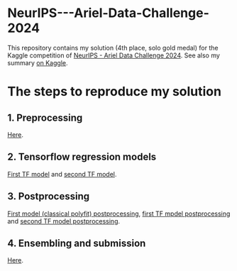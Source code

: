 # NeurIPS---Ariel-Data-Challenge-2024  
This repository contains my solution (4th place, solo gold medal) for the Kaggle competition of [NeurIPS - Ariel Data Challenge 2024](https://www.kaggle.com/competitions/ariel-data-challenge-2024/overview). See also my summary [on Kaggle](https://www.kaggle.com/competitions/ariel-data-challenge-2024/discussion/544471).  

# The steps to reproduce my solution
## 1. Preprocessing
[Here](https://www.kaggle.com/code/shlomoron/adc24-preprocessing).
## 2. Tensorflow regression models  
[First TF model](https://www.kaggle.com/code/shlomoron/adc24-model-2) and [second TF model](https://www.kaggle.com/code/shlomoron/adc24-model-3).  
## 3. Postprocessing
[First model (classical polyfit) postprocessing](https://www.kaggle.com/code/shlomoron/adc24-model-1-postprocessing), [first TF mpdel postprocessing](https://www.kaggle.com/code/shlomoron/adc24-model-2-postprocessing) and [second TF model postprocessing](https://www.kaggle.com/code/shlomoron/adc24-model-3-postprocessing).
## 4. Ensembling and submission
[Here](https://www.kaggle.com/code/shlomoron/adc24-ensemble).  

